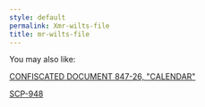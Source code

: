 ```yaml
---
style: default
permalink: Xmr-wilts-file
title: mr-wilts-file
---
```

You may also like:

[CONFISCATED DOCUMENT 847-26, "CALENDAR"](http://scp-wiki.net/breakcalendar)

[SCP-948](http://scp-wiki.net/scp-948)

